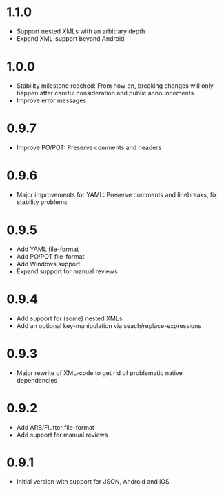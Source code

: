 # 1.1.0

- Support nested XMLs with an arbitrary depth
- Expand XML-support beyond Android

# 1.0.0

- Stability milestone reached: From now on, breaking changes will only happen after careful consideration and public announcements.
- Improve error messages

# 0.9.7

- Improve PO/POT: Preserve comments and headers

# 0.9.6

- Major improvements for YAML: Preserve comments and linebreaks, fix stability problems

# 0.9.5

- Add YAML file-format 
- Add PO/POT file-format 
- Add Windows support 
- Expand support for manual reviews

# 0.9.4

- Add support for (some) nested XMLs
- Add an optional key-manipulation via seach/replace-expressions

# 0.9.3

- Major rewrite of XML-code to get rid of problematic native dependencies

# 0.9.2

- Add ARB/Flutter file-format
- Add support for manual reviews

# 0.9.1

- Initial version with support for JSON, Android and iOS
